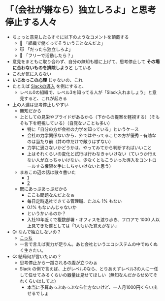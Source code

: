 # 「（会社が嫌なら）独立しろよ」と思考停止する人々
- ちょっと意見したらすぐに以下のようなコメントを頂戴する
  - :dog: 「組織で働くってそういうことなんだよ」
  - :cat: 「だったら独立しろよ」
  - :ram: 「フリーで活動したら？」
- 意見をまともに取り合わず、自分の無知も棚に上げて、思考停止して **その場に合わないものを排除しようと** している
- これが気に入らない
- **いじめっこの心理** じゃないの、これ
- たとえば [Slackの導入](https://qiita.com/KizashiTakata/items/d442d4a28d147529f1b6) を例にすると、
  - レベル0の組織で、レベル3を知ってる人が「Slack入れましょう」と意見すると、これが起きる
- 上の人達は思考停止しやすい
  - 無知だから
  - 上としての見栄やプライドがあるから（下からの提案を軽視する）（そもそも下を軽視している）（自覚ないことも多い）
    - 特に「自分の方が会社の力学を知っている」というケース
    - 会社の力学関係ないから、外ではやってることの方が優秀・有効なのは当たり前（井の中だけで敵うはずない）
    - 力学に適さないかどうかは、やってみてから判断すればいいこと
    - 上はそれくらいの変化と試行は行わなきゃいけない（ていうか行えない人が立っちゃいけない、少なくともこういった導入をコントロールする権限を手にしちゃいけないと思う）
  - まあこの辺の話は散々書いた
    - [1](25_rakusite_tanosiku_teizi_not_working.md)
    - [2](../11/29_anti_productive.md)
  - 既にあっぷあっぷだから
    - ここも問題なんだよなぁ
    - 毎日定時退社できてる管理職、たぶん 1% もない
    - 0.1% もないんじゃないか
    - というかいるのか？
    - 入社10年近くで複数部署・オフィスを渡り歩き、フロアで 1000 人以上見てきた僕としては「1人もいた覚えがない」
- Q: なんで独立しないの？
  - [こっち](wht_not_dokuritu.md)
  - 一言で言えば実力が足りん。あと会社というエコシステムの中でぬくぬく生きたい。
- Q: 結局何が言いたいの？
  - 思考停止から一蹴されるの腹が立つわぁ
  - Slack の例で言えば、上がレベル0なら、とりあえずレベル3の人に一任して任せてみるくらいの器量は見せてほしい（無知なんだからせめてそれくらいはしてよ）
    - 本当に予算あっぷあっぷなら仕方ないけど、一人月1000円くらい出せるでしょ
